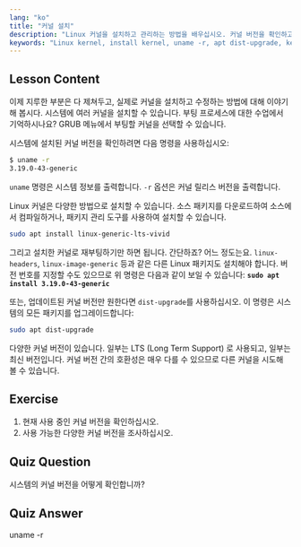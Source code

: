 ```yaml
---
lang: "ko"
title: "커널 설치"
description: "Linux 커널을 설치하고 관리하는 방법을 배우십시오. 커널 버전을 확인하고, `uname -r` 및 apt 명령을 사용하는 방법을 알아보세요. Linux 커널 여정을 시작하세요!"
keywords: "Linux kernel, install kernel, uname -r, apt dist-upgrade, kernel management, Linux tutorial, beginner Linux, Linux guide"
---
```


## Lesson Content

이제 지루한 부분은 다 제쳐두고, 실제로 커널을 설치하고 수정하는 방법에 대해 이야기해 봅시다. 시스템에 여러 커널을 설치할 수 있습니다. 부팅 프로세스에 대한 수업에서 기억하시나요? GRUB 메뉴에서 부팅할 커널을 선택할 수 있습니다.

시스템에 설치된 커널 버전을 확인하려면 다음 명령을 사용하십시오:

```bash
$ uname -r
3.19.0-43-generic
```

`uname` 명령은 시스템 정보를 출력합니다. `-r` 옵션은 커널 릴리스 버전을 출력합니다.

Linux 커널은 다양한 방법으로 설치할 수 있습니다. 소스 패키지를 다운로드하여 소스에서 컴파일하거나, 패키지 관리 도구를 사용하여 설치할 수 있습니다.

```bash
sudo apt install linux-generic-lts-vivid
```

그리고 설치한 커널로 재부팅하기만 하면 됩니다. 간단하죠? 어느 정도는요. `linux-headers`, `linux-image-generic` 등과 같은 다른 Linux 패키지도 설치해야 합니다. 버전 번호를 지정할 수도 있으므로 위 명령은 다음과 같이 보일 수 있습니다: **`sudo apt install 3.19.0-43-generic`**

또는, 업데이트된 커널 버전만 원한다면 `dist-upgrade`를 사용하십시오. 이 명령은 시스템의 모든 패키지를 업그레이드합니다:

```bash
sudo apt dist-upgrade
```

다양한 커널 버전이 있습니다. 일부는 LTS (Long Term Support) 로 사용되고, 일부는 최신 버전입니다. 커널 버전 간의 호환성은 매우 다를 수 있으므로 다른 커널을 시도해 볼 수 있습니다.

## Exercise

1. 현재 사용 중인 커널 버전을 확인하십시오.
2. 사용 가능한 다양한 커널 버전을 조사하십시오.

## Quiz Question

시스템의 커널 버전을 어떻게 확인합니까?

## Quiz Answer

uname -r
